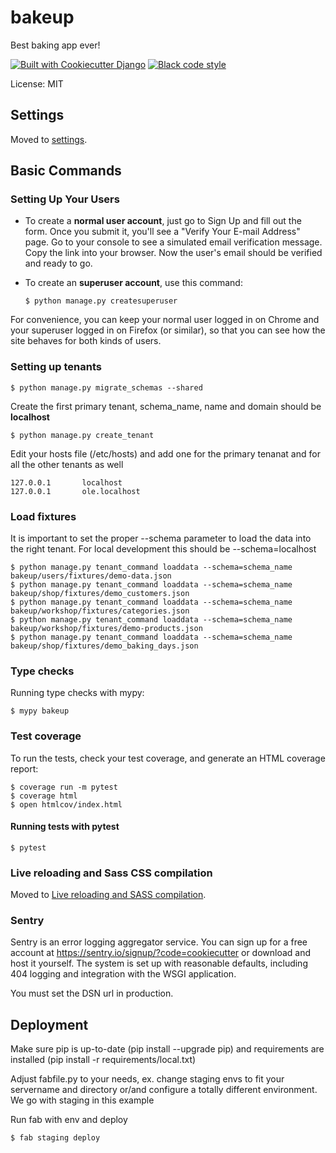 # bakeup

Best baking app ever!

[![Built with Cookiecutter Django](https://img.shields.io/badge/built%20with-Cookiecutter%20Django-ff69b4.svg?logo=cookiecutter)](https://github.com/cookiecutter/cookiecutter-django/)
[![Black code style](https://img.shields.io/badge/code%20style-black-000000.svg)](https://github.com/ambv/black)

License: MIT

## Settings

Moved to [settings](http://cookiecutter-django.readthedocs.io/en/latest/settings.html).

## Basic Commands

### Setting Up Your Users

-   To create a **normal user account**, just go to Sign Up and fill out the form. Once you submit it, you'll see a "Verify Your E-mail Address" page. Go to your console to see a simulated email verification message. Copy the link into your browser. Now the user's email should be verified and ready to go.

-   To create an **superuser account**, use this command:

        $ python manage.py createsuperuser

For convenience, you can keep your normal user logged in on Chrome and your superuser logged in on Firefox (or similar), so that you can see how the site behaves for both kinds of users.

### Setting up tenants

    $ python manage.py migrate_schemas --shared

Create the first primary tenant, schema_name, name and domain should be **localhost**

    $ python manage.py create_tenant

Edit your hosts file (/etc/hosts) and add one for the primary tenanat and for all the other tenants as well

    127.0.0.1       localhost
    127.0.0.1       ole.localhost


### Load fixtures

It is important to set the proper --schema parameter to load the data into the right tenant. For local development this should be --schema=localhost

    $ python manage.py tenant_command loaddata --schema=schema_name bakeup/users/fixtures/demo-data.json
    $ python manage.py tenant_command loaddata --schema=schema_name bakeup/shop/fixtures/demo_customers.json
    $ python manage.py tenant_command loaddata --schema=schema_name bakeup/workshop/fixtures/categories.json
    $ python manage.py tenant_command loaddata --schema=schema_name bakeup/workshop/fixtures/demo-products.json
    $ python manage.py tenant_command loaddata --schema=schema_name bakeup/shop/fixtures/demo_baking_days.json

### Type checks

Running type checks with mypy:

    $ mypy bakeup

### Test coverage

To run the tests, check your test coverage, and generate an HTML coverage report:

    $ coverage run -m pytest
    $ coverage html
    $ open htmlcov/index.html

#### Running tests with pytest

    $ pytest

### Live reloading and Sass CSS compilation

Moved to [Live reloading and SASS compilation](http://cookiecutter-django.readthedocs.io/en/latest/live-reloading-and-sass-compilation.html).

### Sentry

Sentry is an error logging aggregator service. You can sign up for a free account at <https://sentry.io/signup/?code=cookiecutter> or download and host it yourself.
The system is set up with reasonable defaults, including 404 logging and integration with the WSGI application.

You must set the DSN url in production.

## Deployment

Make sure pip is up-to-date (pip install --upgrade pip) and requirements are installed (pip install -r requirements/local.txt)

Adjust fabfile.py to your needs, ex. change staging envs to fit your servername and directory or/and configure a totally different environment. We go with staging in this example

Run fab with env and deploy

    $ fab staging deploy
